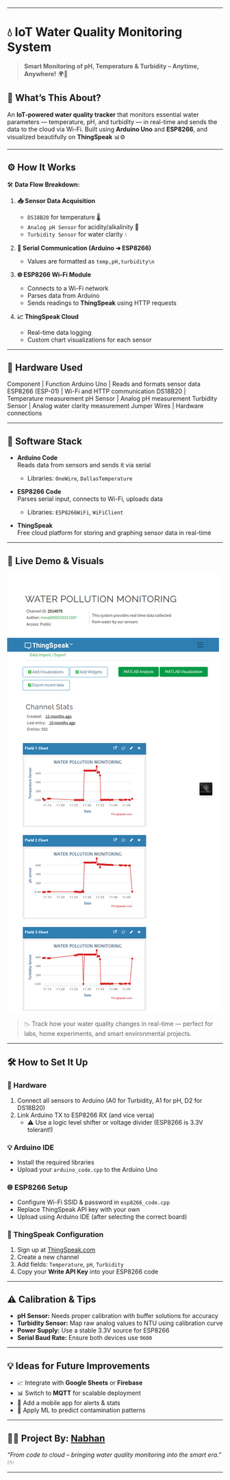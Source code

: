 
---

# 💧 IoT Water Quality Monitoring System  
> **Smart Monitoring of pH, Temperature & Turbidity – Anytime, Anywhere!** 🌍📶

## 🧠 What’s This About?

An **IoT-powered water quality tracker** that monitors essential water parameters — temperature, pH, and turbidity — in real-time and sends the data to the cloud via Wi-Fi. Built using **Arduino Uno** and **ESP8266**, and visualized beautifully on **ThingSpeak** 📊⚙️

---

## ⚙️ How It Works

🛠️ **Data Flow Breakdown:**

1. **📥 Sensor Data Acquisition**  
   - `DS18B20` for temperature 🌡️  
   - `Analog pH Sensor` for acidity/alkalinity 🧪  
   - `Turbidity Sensor` for water clarity 💧  

2. **🔁 Serial Communication (Arduino ➜ ESP8266)**  
   - Values are formatted as `temp,pH,turbidity\n`

3. **🌐 ESP8266 Wi-Fi Module**  
   - Connects to a Wi-Fi network  
   - Parses data from Arduino  
   - Sends readings to **ThingSpeak** using HTTP requests

4. **📈 ThingSpeak Cloud**  
   - Real-time data logging  
   - Custom chart visualizations for each sensor

---

## 🧩 Hardware Used

Component | Function
Arduino Uno | Reads and formats sensor data
ESP8266 (ESP-01) | Wi-Fi and HTTP communication
DS18B20 | Temperature measurement
pH Sensor | Analog pH measurement
Turbidity Sensor | Analog water clarity measurement
Jumper Wires | Hardware connections

---

## 💾 Software Stack

- **Arduino Code**  
  Reads data from sensors and sends it via serial
  - Libraries: `OneWire`, `DallasTemperature`

- **ESP8266 Code**  
  Parses serial input, connects to Wi-Fi, uploads data
  - Libraries: `ESP8266WiFi`, `WiFiClient`

- **ThingSpeak**  
  Free cloud platform for storing and graphing sensor data in real-time

---

## 🚀 Live Demo & Visuals

![ThingSpeak Dashboard Example](thingspeak.png)

> 📉 Track how your water quality changes in real-time — perfect for labs, home experiments, and smart environmental projects.

---

## 🛠️ How to Set It Up

### 🔌 Hardware

1. Connect all sensors to Arduino (A0 for Turbidity, A1 for pH, D2 for DS18B20)  
2. Link Arduino TX to ESP8266 RX (and vice versa)  
   - ⚠️ Use a logic level shifter or voltage divider (ESP8266 is 3.3V tolerant!)

### 💡 Arduino IDE

- Install the required libraries  
- Upload your `arduino_code.cpp` to the Arduino Uno

### 🌐 ESP8266 Setup

- Configure Wi-Fi SSID & password in `esp8266_code.cpp`  
- Replace ThingSpeak API key with your own  
- Upload using Arduino IDE (after selecting the correct board)

### 📡 ThingSpeak Configuration

1. Sign up at [ThingSpeak.com](https://thingspeak.com)  
2. Create a new channel  
3. Add fields: `Temperature`, `pH`, `Turbidity`  
4. Copy your **Write API Key** into your ESP8266 code

---

## ⚠️ Calibration & Tips

- **pH Sensor:** Needs proper calibration with buffer solutions for accuracy  
- **Turbidity Sensor:** Map raw analog values to NTU using calibration curve  
- **Power Supply:** Use a stable 3.3V source for ESP8266  
- **Serial Baud Rate:** Ensure both devices use `9600`  

---

## 💡 Ideas for Future Improvements

- 📈 Integrate with **Google Sheets** or **Firebase**  
- 📊 Switch to **MQTT** for scalable deployment  
- 📱 Add a mobile app for alerts & stats  
- 🧠 Apply ML to predict contamination patterns

---

## 👨‍💻 Project By: [Nabhan](https://github.com/imnabhan)  
_“From code to cloud – bringing water quality monitoring into the smart era.”_ 💧✨

---

